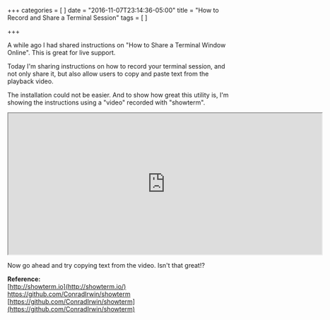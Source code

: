 +++
categories = [
]
date = "2016-11-07T23:14:36-05:00"
title = "How to Record and Share a Terminal Session"
tags = [
]

+++

A while ago I had shared instructions on "How to Share a Terminal Window Online". This is great for live support.

Today I'm sharing instructions on how to record your terminal session, and not only share it, but also allow users to copy and paste text from the playback video.

The installation could not be easier. And to show how great this utility is, I'm showing the instructions using a "video" recorded with "showterm".

<iframe src="https://showterm.io/e01df02ef6011e200adfa" width="710" height="320"></iframe>

Now go ahead and try copying text from the video. Isn't that great!?

**Reference:**
<BR>
[http://showterm.io](http://showterm.io/)
<BR>
<a href="https://github.com/ConradIrwin/showterm/" target="_blank">https://github.com/ConradIrwin/showterm</a>
[https://github.com/ConradIrwin/showterm](https://github.com/ConradIrwin/showterm)